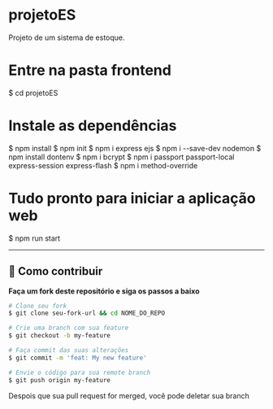 # projetoES
Projeto de um sistema de estoque.	

# Entre na pasta frontend
$ cd projetoES

# Instale as dependências
$ npm install
$ npm init
$ npm i express ejs
$ npm i --save-dev nodemon
$ npm install dontenv
$ npm i bcrypt
$ npm i passport passport-local express-session express-flash
$ npm i method-override

# Tudo pronto para iniciar a aplicação web
$ npm run start

-------------------------------------------

## 🤔 Como contribuir

**Faça um fork deste repositório e siga os passos a baixo**

```bash
# Clone seu fork
$ git clone seu-fork-url && cd NOME_DO_REPO

# Crie uma branch com sua feature
$ git checkout -b my-feature

# Faça commit das suas alterações
$ git commit -m 'feat: My new feature'

# Envie o código para sua remote branch
$ git push origin my-feature
```
Despois que sua pull request for merged, você pode deletar sua branch
